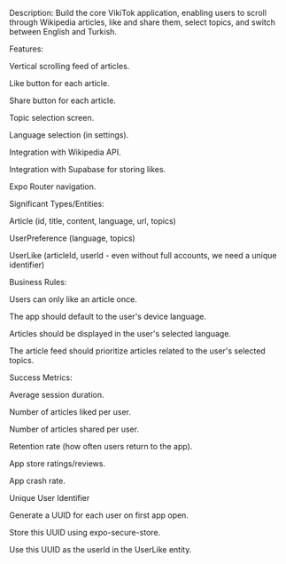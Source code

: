 Description: Build the core VikiTok application, enabling users to scroll through Wikipedia articles, like and share them, select topics, and switch between English and Turkish.

Features:

Vertical scrolling feed of articles.

Like button for each article.

Share button for each article.

Topic selection screen.

Language selection (in settings).

Integration with Wikipedia API.

Integration with Supabase for storing likes.

Expo Router navigation.

Significant Types/Entities:

Article (id, title, content, language, url, topics)

UserPreference (language, topics)

UserLike (articleId, userId - even without full accounts, we need a unique identifier)

Business Rules:

Users can only like an article once.

The app should default to the user's device language.

Articles should be displayed in the user's selected language.

The article feed should prioritize articles related to the user's selected topics.

Success Metrics:

Average session duration.

Number of articles liked per user.

Number of articles shared per user.

Retention rate (how often users return to the app).

App store ratings/reviews.

App crash rate.

Unique User Identifier

Generate a UUID for each user on first app open.

Store this UUID using expo-secure-store.

Use this UUID as the userId in the UserLike entity.